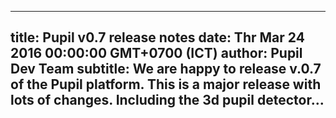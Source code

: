---
 title: Pupil v0.7 release notes
 date: Thr Mar 24 2016 00:00:00 GMT+0700 (ICT)
 author: Pupil Dev Team
 subtitle: We are happy to release v.0.7 of the Pupil platform. This is a major release with lots of changes. Including the 3d pupil detector...
 ---

<script src="//cdn.rawgit.com/showdownjs/showdown/1.3.0/dist/showdown.min.js"></script>
<script type="text/javascript">
document.addEventListener("DOMContentLoaded", function(event) { 
	$(document).ready(function() {
		$.ajax({
			type: 'GET',
			url: "https://api.github.com/repos/pupil-labs/pupil/releases/tags/v0.7.4",
			dataType: "jsonp",
			success: function(data, textStatus,jaXHR){
				var converter = new showdown.Converter();
				var text = data.data.body;
				var html = converter.makeHtml(text); 
				$('section[class="content"]').html(html);
				$('a[href="#downloads"]').prop('href',data.data.html_url);
			}
		});
	});
});
</script>
